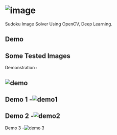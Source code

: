 # ![image](https://user-images.githubusercontent.com/70458571/115387583-87f6ec80-a1f8-11eb-8854-0145cc08586b.png)
Sudoku Image Solver Using OpenCV, Deep Learning.

## Demo
Some Tested Images
--
Demonstration : 

![demo](https://user-images.githubusercontent.com/70458571/115392688-7b759280-a1fe-11eb-998b-d2cce1f5d2e3.png)
--
Demo 1 -![demo1](https://user-images.githubusercontent.com/70458571/115389489-c5f51000-a1fa-11eb-9554-39632693aa0a.png)
--
Demo 2 -![demo2](https://user-images.githubusercontent.com/70458571/115389600-e7ee9280-a1fa-11eb-9bde-1ce87c1b1c12.png)
--
Demo 3 -![demo 3](https://user-images.githubusercontent.com/70458571/115389621-ed4bdd00-a1fa-11eb-941b-21676e476257.png)
